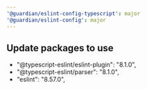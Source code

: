 ```yaml
---
'@guardian/eslint-config-typescript': major
'@guardian/eslint-config': major
---
```


## Update packages to use

- "@typescript-eslint/eslint-plugin": "8.1.0",
- "@typescript-eslint/parser": "8.1.0",
- "eslint": "8.57.0",
